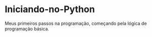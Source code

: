 # Iniciando-no-Python
Meus primeiros passos na programação, começando pela lógica de programação básica.
